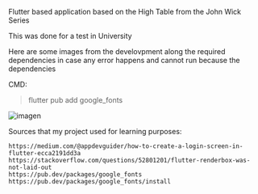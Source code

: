 Flutter based application based on the High Table from the John Wick Series

This was done for a test in University

Here are some images from the develovpment along the required dependencies in case any error happens and cannot run because the dependencies

CMD:
> flutter pub add google_fonts

![imagen](https://github.com/Sepelentus/CER01_Flutter_VR/assets/111799437/9c759613-a343-4a59-ab67-536278451b71)


Sources that my project used for learning purposes:
```
https://medium.com/@appdevguider/how-to-create-a-login-screen-in-flutter-ecca2191dd3a
https://stackoverflow.com/questions/52801201/flutter-renderbox-was-not-laid-out
https://pub.dev/packages/google_fonts
https://pub.dev/packages/google_fonts/install
```
